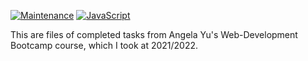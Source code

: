 [![Maintenance](https://img.shields.io/badge/Maintained%3F-yes-green.svg)](https://GitHub.com/rosharp/The-Complete-2022-Web-Development-Bootcamp/graphs/commit-activity)
[![JavaScript](https://img.shields.io/badge/--F7DF1E?logo=javascript&logoColor=000)](https://www.javascript.com/)

This are files of completed tasks from Angela Yu's Web-Development Bootcamp course, which I took at 2021/2022.
